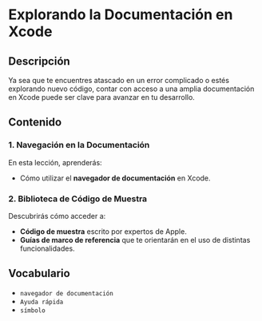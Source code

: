 # Explorando la Documentación en Xcode

## Descripción

Ya sea que te encuentres atascado en un error complicado o estés explorando nuevo código, contar con acceso a una amplia documentación en Xcode puede ser clave para avanzar en tu desarrollo.

## Contenido

### 1. Navegación en la Documentación

En esta lección, aprenderás:

- Cómo utilizar el **navegador de documentación** en Xcode.

### 2. Biblioteca de Código de Muestra

Descubrirás cómo acceder a:

- **Código de muestra** escrito por expertos de Apple.
- **Guías de marco de referencia** que te orientarán en el uso de distintas funcionalidades.

## Vocabulario
- `navegador de documentación`
- `Ayuda rápida`
- `símbolo`


